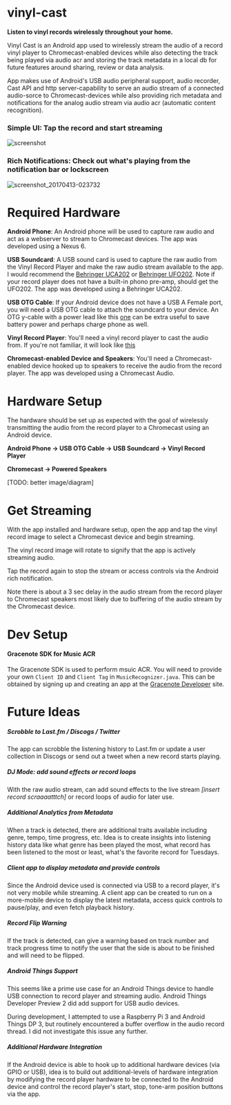 # vinyl-cast

**Listen to vinyl records wirelessly throughout your home.**

Vinyl Cast is an Android app used to wirelessly stream the audio of a record vinyl player to Chromecast-enabled devices while also detecting the track being played via audio acr and storing the track metadata in a local db for future features around sharing, review or data analysis.

App makes use of Android's USB audio peripheral support, audio recorder, Cast API and http server-capability to serve an audio stream of a connected audio-sorce to Chromecast-devices while also providing rich metadata and notifications for the analog audio stream via audio acr (automatic content recognition).

### Simple UI: Tap the record and start streaming
![screenshot](https://cloud.githubusercontent.com/assets/3988421/24994190/524ae738-1fef-11e7-9a33-0e585112228c.png)

### Rich Notifications: Check out what's playing from the notification bar or lockscreen
![screenshot_20170413-023732](https://cloud.githubusercontent.com/assets/3988421/24994901/6d4dd452-1ff2-11e7-92d7-ef6ae8061901.png)

# Required Hardware

**Android Phone**: An Android phone will be used to capture raw audio and act as a webserver to stream to Chromecast devices. The app was developed using a Nexus 6.

**USB Soundcard**: A USB sound card is used to capture the raw audio from the Vinyl Record Player and make the raw audio stream available to the app. I would recommend the [Behringer UCA202](http://a.co/35VGwrV) or [Behringer UFO202](http://a.co/hThUxAL). Note if your record player does not have a built-in phono pre-amp, should get the UFO202. The app was developed using a Behringer UCA202. 

**USB OTG Cable**: If your Android device does not have a USB A Female port, you will need a USB OTG cable to attach the soundcard to your device. An OTG y-cable with a power lead like this [one](http://a.co/b7Qw9NI) can be extra useful to save battery power and perhaps charge phone as well.

**Vinyl Record Player**: You'll need a vinyl record player to cast the audio from. If you're not familiar, it will look like [this](http://a.co/63s5QD1)

**Chromecast-enabled Device and Speakers**: You'll need a Chromecast-enabled device hooked up to speakers to receive the audio from the record player. The app was developed using a Chromecast Audio.

# Hardware Setup

The hardware should be set up as expected with the goal of wirelessly transmitting the audio from the record player to a Chromecast using an Android device.

**Android Phone -> USB OTG Cable -> USB Soundcard -> Vinyl Record Player**

**Chromecast -> Powered Speakers**

[TODO: better image/diagram]

# Get Streaming
With the app installed and hardware setup, open the app and tap the vinyl record image to select a Chromecast device and begin streaming.

The vinyl record image will rotate to signify that the app is actively streaming audio.

Tap the record again to stop the stream or access controls via the Android rich notification.

Note there is about a 3 sec delay in the audio stream from the record player to Chromecast speakers most likely due to buffering of the audio stream by the Chromecast device.

# Dev Setup

#### Gracenote SDK for Music ACR
The Gracenote SDK is used to perform msuic ACR. You will need to provide your own `Client ID` and `Client Tag` in `MusicRecognizer.java`. This can be obtained by signing up and creating an app at the [Gracenote Developer](https://developer.gracenote.com/gnsdk) site.




# Future Ideas

##### Scrobble to Last.fm / Discogs / Twitter
The app can scrobble the listening history to Last.fm or update a user collection in Discogs or send out a tweet when a new record starts playing.

##### DJ Mode: add sound effects or record loops
With the raw audio stream, can add sound effects to the live stream *[insert record scraaaatttch]* or record loops of audio for later use.

##### Additional Analytics from Metadata
When a track is detected, there are additional traits available including genre, tempo, time progress, etc. Idea is to create insights into listening history data like what genre has been played the most, what record has been listened to the most or least, what's the favorite record for Tuesdays.

##### Client app to display metadata and provide controls
Since the Android device used is connected via USB to a record player, it's not very mobile while streaming. A client app can be created to run on a more-mobile device to display the latest metadata, access quick controls to pause/play, and even fetch playback history.

##### Record Flip Warning
If the track is detected, can give a warning based on track number and track progress time to notify the user that the side is about to be finished and will need to be flipped.

##### Android Things Support
This seems like a prime use case for an Android Things device to handle USB connection to record player and streaming audio. Android Things Developer Preview 2 did add support for USB audio devices.

During development, I attempted to use a Raspberry Pi 3 and Android Things DP 3, but routinely encountered a buffer overflow in the audio record thread. I did not investigate this issue any further.

##### Additional Hardware Integration
If the Android device is able to hook up to additional hardware devices (via GPIO or USB), idea is to build out additional-levels of hardware integration by modifying the record player hardware to be connected to the Android device and control the record player's start, stop, tone-arm position buttons via the app.